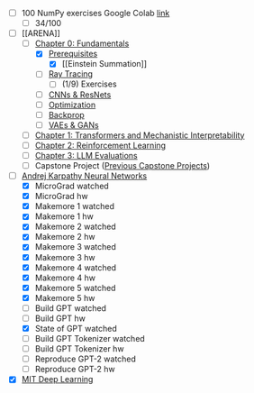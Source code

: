 - [ ] 100 NumPy exercises Google Colab [link](https://colab.research.google.com/drive/1LS8IgXE5zQ5bTNj43oVVBt45ourlra6S#scrollTo=249806a3)
	- [ ] 34/100
- [ ] [[ARENA]]
	- [ ] [Chapter 0: Fundamentals](https://arena-chapter0-fundamentals.streamlit.app/)
		- [x] [Prerequisites](https://colab.research.google.com/github/callummcdougall/ARENA_3.0/blob/main/chapter0_fundamentals/exercises/part0_prereqs/0.0_Prerequisites_exercises.ipynb?t=20250618)
			- [x] [[Einstein Summation]]
		- [ ] [Ray Tracing](https://colab.research.google.com/github/callummcdougall/ARENA_3.0/blob/main/chapter0_fundamentals/exercises/part1_ray_tracing/0.1_Ray_Tracing_exercises.ipynb?t=20250618)
			- [ ] (1/9) Exercises
		- [ ] [CNNs & ResNets](https://colab.research.google.com/github/callummcdougall/ARENA_3.0/blob/main/chapter0_fundamentals/exercises/part2_cnns/0.2_CNNs_&_ResNets_exercises.ipynb?t=20250618)
		- [ ] [Optimization](https://colab.research.google.com/github/callummcdougall/ARENA_3.0/blob/main/chapter0_fundamentals/exercises/part3_optimization/0.3_Optimization_exercises.ipynb?t=20250618)
		- [ ] [Backprop](https://colab.research.google.com/github/callummcdougall/ARENA_3.0/blob/main/chapter0_fundamentals/exercises/part4_backprop/0.4_Backprop_exercises.ipynb?t=20250618)
		- [ ] [VAEs & GANs](https://colab.research.google.com/github/callummcdougall/ARENA_3.0/blob/main/chapter0_fundamentals/exercises/part5_vaes_and_gans/0.5_VAEs_&_GANs_exercises.ipynb?t=20250618)
	- [ ] [Chapter 1: Transformers and Mechanistic Interpretability](https://arena-chapter1-transformer-interp.streamlit.app/)
	- [ ] [Chapter 2: Reinforcement Learning](https://arena-chapter2-rl.streamlit.app/)
	- [ ] [Chapter 3: LLM Evaluations](https://arena-chapter3-llm-evals.streamlit.app/)
	- [ ] Capstone Project ([Previous Capstone Projects](https://arena.education/previous-capstone-projects))
- [ ] [Andrej Karpathy Neural Networks](https://www.youtube.com/watch?v=VMj-3S1tku0&list=PLAqhIrjkxbuWI23v9cThsA9GvCAUhRvKZ)
	- [x] MicroGrad watched
	- [x] MicroGrad hw
	- [x] Makemore 1 watched
	- [x] Makemore 1 hw
	- [x] Makemore 2 watched
	- [x] Makemore 2 hw
	- [x] Makemore 3 watched
	- [x] Makemore 3 hw
	- [x] Makemore 4 watched
	- [x] Makemore 4 hw
	- [x] Makemore 5 watched
	- [x] Makemore 5 hw
	- [ ] Build GPT watched
	- [ ] Build GPT hw
	- [x] State of GPT watched
	- [ ] Build GPT Tokenizer watched
	- [ ] Build GPT Tokenizer hw
	- [ ] Reproduce GPT-2 watched
	- [ ] Reproduce GPT-2 hw
- [x] [MIT Deep Learning](https://www.youtube.com/playlist?list=PLtBw6njQRU-rwp5__7C0oIVt26ZgjG9NI)
